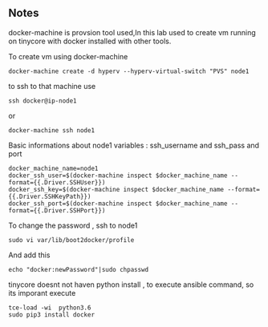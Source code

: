 ## Notes 
docker-machine is provsion tool used,In this lab used to create vm running on tinycore with docker installed with other tools.

To create vm using docker-machine 
```
docker-machine create -d hyperv --hyperv-virtual-switch "PVS" node1
```
to ssh to that machine use
```
ssh docker@ip-node1 
```
or 
```
docker-machine ssh node1 
```
Basic informations about node1 variables : ssh_username and ssh_pass and port 
```
docker_machine_name=node1
docker_ssh_user=$(docker-machine inspect $docker_machine_name --format={{.Driver.SSHUser}})
docker_ssh_key=$(docker-machine inspect $docker_machine_name --format={{.Driver.SSHKeyPath}})
docker_ssh_port=$(docker-machine inspect $docker_machine_name --format={{.Driver.SSHPort}})
```
To change the password , ssh to node1 
```
sudo vi var/lib/boot2docker/profile 
```
And add this  
```
echo "docker:newPassword"|sudo chpasswd
```

tinycore doesnt not haven python install , to execute ansible command, so its imporant execute 
```
tce-load -wi  python3.6
sudo pip3 install docker

```